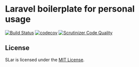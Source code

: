 # Laravel boilerplate for personal usage

[![Build Status](https://travis-ci.org/kyled7/slar.svg?branch=master)](https://travis-ci.org/kyled7/slar) [![codecov](https://codecov.io/gh/kyled7/slar/branch/master/graph/badge.svg)](https://codecov.io/gh/kyled7/slar) [![Scrutinizer Code Quality](https://scrutinizer-ci.com/g/kyled7/slar/badges/quality-score.png?b=master)](https://scrutinizer-ci.com/g/kyled7/slar/?branch=master)

## License
SLar is licensed under the [MIT License](http://opensource.org/licenses/MIT).
